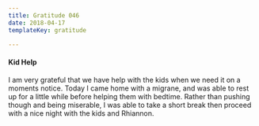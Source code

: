 ```yaml
---
title: Gratitude 046
date: 2018-04-17
templateKey: gratitude

---
```


#### Kid Help

I am very grateful that we have help with the kids when we need it on a moments notice.  Today I came home with a migrane, and was able to rest up for a little while before helping them with bedtime.  Rather than pushing though and being miserable, I was able to take a short break then proceed with a nice night with the kids and Rhiannon.
